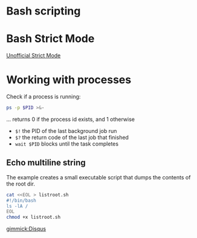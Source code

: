 # Bash scripting

# Bash Strict Mode

[Unofficial Strict Mode](http://redsymbol.net/articles/unofficial-bash-strict-mode/)

# Working with processes

Check if a process is running:

```bash
ps -p $PID >&-
```

... returns 0 if the process id exists, and 1 otherwise

* `$!` the PID of the last background job run
* `$?` the return code of the last job that finished
* `wait $PID` blocks until the task completes

## Echo multiline string

The example creates a small executable  script that dumps the contents of the root dir.

<!--
```bash
IFS='' read -r -d '' SCRIPT <<"EOF"
#!/bin/bash
ls -lA /
EOF

echo "$SCRIPT" > listroot.sh
chmod +x listroot.sh
```

or ..
-->
```bash
cat <<EOL > listroot.sh
#!/bin/bash
ls -lA /
EOL
chmod +x listroot.sh
```


[gimmick:Disqus](swissarmyronin-github-io)
